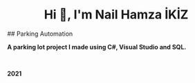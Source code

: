 <h1 align="center">Hi 👋, I'm Nail Hamza İKİZ</h1>
## Parking Automation
<p><b>A parking lot project I made using C#, Visual Studio and SQL.</b></p><br>
<p><b>2021</b></p>
